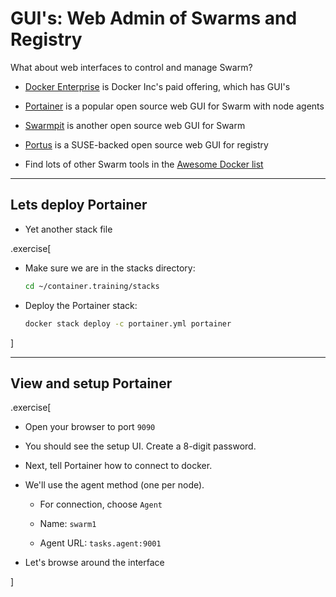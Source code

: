 # GUI's: Web Admin of Swarms and Registry

What about web interfaces to control and manage Swarm?

- [Docker Enterprise](https://www.docker.com/products/docker-enterprise) is Docker Inc's paid offering, which has GUI's

- [Portainer](https://portainer.io) is a popular open source web GUI for Swarm with node agents

- [Swarmpit](https://swarmpit.io/) is another open source web GUI for Swarm

- [Portus](http://port.us.org) is a SUSE-backed open source web GUI for registry

- Find lots of other Swarm tools in the [Awesome Docker list](http://awesome-docker.netlify.com)

---

## Lets deploy Portainer

- Yet another stack file

.exercise[

- Make sure we are in the stacks directory:
  ```bash
  cd ~/container.training/stacks
  ```

- Deploy the Portainer stack:
  ```bash
  docker stack deploy -c portainer.yml portainer
  ```

]

---

## View and setup Portainer

.exercise[

- Open your browser to port `9090`

- You should see the setup UI. Create a 8-digit password.

- Next, tell Portainer how to connect to docker.

- We'll use the agent method (one per node).

  - For connection, choose `Agent`

  - Name: `swarm1`

  - Agent URL: `tasks.agent:9001`

- Let's browse around the interface

]
